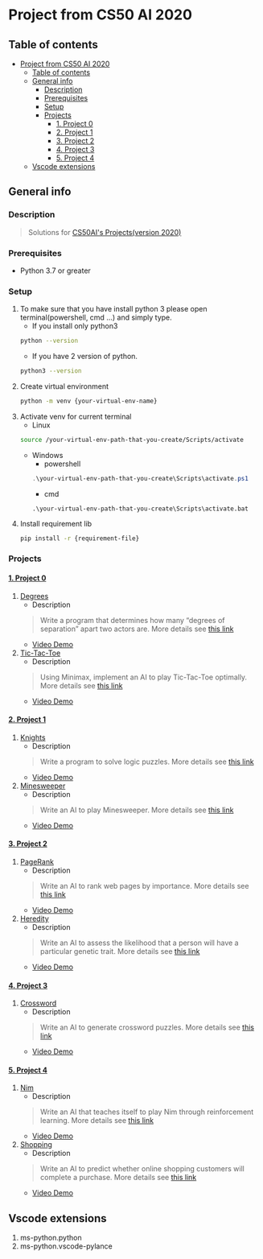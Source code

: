 # Project from CS50 AI 2020

## Table of contents

- [Project from CS50 AI 2020](#project-from-cs50-ai-2020)
  - [Table of contents](#table-of-contents)
  - [General info](#general-info)
    - [Description](#description)
    - [Prerequisites](#prerequisites)
    - [Setup](#setup)
    - [Projects](#projects)
      - [1. Project 0](#1-project-0)
      - [2. Project 1](#2-project-1)
      - [3. Project 2](#3-project-2)
      - [4. Project 3](#4-project-3)
      - [5. Project 4](#5-project-4)
  - [Vscode extensions](#vscode-extensions)

## General info

### Description
   > Solutions for [CS50AI's Projects(version 2020)](https://cs50.harvard.edu/ai/2020/)

### Prerequisites
   * Python 3.7 or greater

### Setup 
1. To make sure that you have install python 3 please open terminal(powershell, cmd ...) and simply type.
   * If you install only python3
   ```bash
   python --version
   ```
   * If you have 2 version of python.
   ```bash
   python3 --version
   ```
2. Create virtual environment
   ```bash
   python -m venv {your-virtual-env-name}
   ```
3. Activate venv for current terminal
   * Linux
   ```bash
   source /your-virtual-env-path-that-you-create/Scripts/activate
   ```
   * Windows
      * powershell
      ```powershell
      .\your-virtual-env-path-that-you-create\Scripts\activate.ps1
      ```
      * cmd
      ```batch
      .\your-virtual-env-path-that-you-create\Scripts\activate.bat
      ```
4. Install requirement lib
   ```sh
   pip install -r {requirement-file}
   ```
      
### Projects

#### [1. Project 0](Project-0)
   1. [Degrees](Project-0/Degrees)
      * Description
      > Write a program that determines how many “degrees of separation” apart two actors are. More details see [this link](https://cs50.harvard.edu/ai/2020/projects/0/degrees/)
      * [Video Demo](https://www.youtube.com/watch?v=_qgQlICwLtQ)
   2. [Tic-Tac-Toe](Project-0/Degrees)
      * Description
      > Using Minimax, implement an AI to play Tic-Tac-Toe optimally. More details see [this link](https://cs50.harvard.edu/ai/2020/projects/0/tictactoe/)
      * [Video Demo](https://www.youtube.com/watch?v=XEAojT9M8eY)

#### [2. Project 1](Project-1)
   1. [Knights](Project-1/Knights)
      * Description
      > Write a program to solve logic puzzles. More details see [this link](https://cs50.harvard.edu/ai/2020/projects/1/knights/)
      * [Video Demo](https://www.youtube.com/watch?v=AImoOh0BRwk)
   2. [Minesweeper](Project-1/Minesweeper)
      * Description
      > Write an AI to play Minesweeper. More details see [this link](https://cs50.harvard.edu/ai/2020/projects/1/minesweeper/)
      * [Video Demo](https://www.youtube.com/watch?v=XEAojT9M8eY)

#### [3. Project 2](Project-2)
   1. [PageRank](Project-2/PageRank)
      * Description
      > Write an AI to rank web pages by importance. More details see [this link](https://cs50.harvard.edu/ai/2020/projects/2/pagerank/)
      * [Video Demo](https://www.youtube.com/watch?v=RAYSn4cAMkA)
   2. [Heredity](Project-2/Heredity)
      * Description
      > Write an AI to assess the likelihood that a person will have a particular genetic trait. More details see [this link](https://cs50.harvard.edu/ai/2020/projects/2/heredity/)
      * [Video Demo](https://www.youtube.com/watch?v=RAYSn4cAMkA)

#### [4. Project 3](Project-3)
   1. [Crossword](Project-3/Crossword)
      * Description
      > Write an AI to generate crossword puzzles. More details see [this link](https://cs50.harvard.edu/ai/2020/projects/3/crossword/)
      * [Video Demo](https://www.youtube.com/watch?v=tFq-rdKfB30)

#### [5. Project 4](Project-4)
   1. [Nim](Project-4/Nim)
      * Description
      > Write an AI that teaches itself to play Nim through reinforcement learning. More details see [this link](https://cs50.harvard.edu/ai/2020/projects/4/nim/)
      * [Video Demo](https://www.youtube.com/watch?v=MnQnJ7-MtiI)
   2. [Shopping](Project-4/Shopping)
      * Description
      > Write an AI to predict whether online shopping customers will complete a purchase. More details see [this link](https://cs50.harvard.edu/ai/2020/projects/4/shopping/)
      * [Video Demo](https://www.youtube.com/watch?v=MnQnJ7-MtiI)

## Vscode extensions
1. ms-python.python
2. ms-python.vscode-pylance

